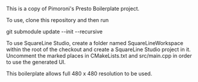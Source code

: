This is a copy of Pimoroni's Presto Boilerplate project.

To use, clone this repository and then run

git submodule update --init --recursive

To use SquareLine Studio, create a folder named SquareLineWorkspace within the root of the checkout and create a SquareLine Studio project in it. Uncomment the marked places in CMakeLists.txt and src/main.cpp in order to use the generated UI.

This boilerplate allows full 480 x 480 resolution to be used.
